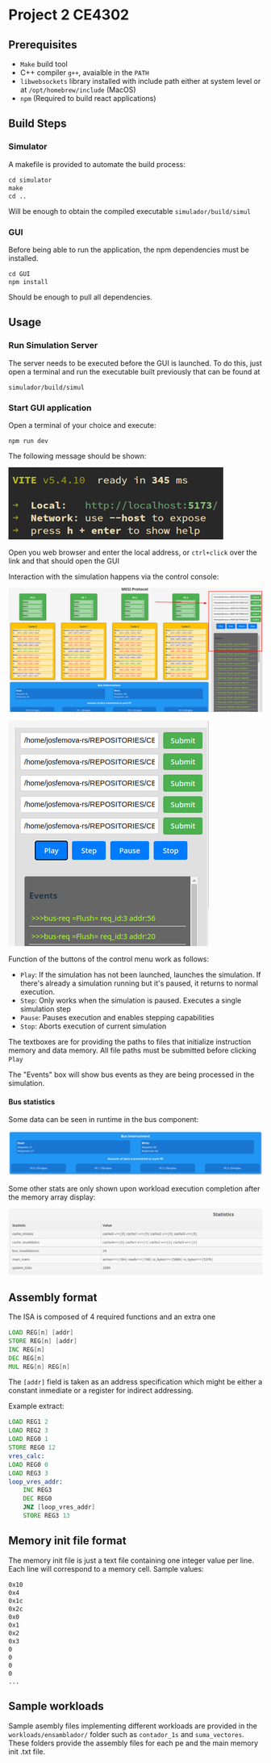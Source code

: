 # Project 2 CE4302 

## Prerequisites

+ `Make` build tool 
+ C++ compiler `g++`, avaialble in the `PATH` 
+ `libwebsockets` library installed with include path either at system level or at `/opt/homebrew/include` (MacOS)
+ `npm` (Required to build react applications) 

## Build Steps

### Simulator

A makefile is provided to automate the build process:

```Shell
cd simulator 
make
cd ..
```

Will be enough to obtain the compiled executable  `simulador/build/simul`

### GUI

Before being able to run the application, the npm dependencies must be installed.

```Shell
cd GUI
npm install
```

Should be enough to pull all dependencies.

## Usage

### Run Simulation Server

The server needs to be executed before the GUI is launched. To do this, just open a terminal and run the executable built previously that can be found at 

```Shell
simulador/build/simul
```

### Start GUI application 

Open a terminal of your choice and execute:

```Shell 
npm run dev
```

The following message should be shown:

![](images/npm_run.png)

Open you web browser and enter the local address, or `ctrl+click` over the link and that should open the GUI 

Interaction with the simulation happens via the control console:

![](images/gui_menu.png)

![](images/control_menu.png)

Function of the buttons of the control menu work as follows:

- `Play`: If the simulation has not been launched, launches the simulation. If there's already a simulation running but it's paused, it returns to normal execution. 
- `Step`: Only works when the simulation is paused. Executes a single simulation step 
- `Pause`: Pauses execution and enables stepping capabilities
- `Stop`: Aborts execution of current simulation

The textboxes are for providing the paths to files that initialize instruction memory and data memory. All file paths must be submitted before clicking `Play`

The "Events" box will show bus events as they are being processed in the simulation. 

#### Bus statistics 

Some data can be seen in runtime in the bus component:

![](images/bus_stats.png)

Some other stats are only shown upon workload execution completion after the memory array display:

![](images/stats.png)

## Assembly format 

The ISA is composed of 4 required functions and an extra one

```asm
LOAD REG[n] [addr]
STORE REG[n] [addr]
INC REG[n]
DEC REG[n]
MUL REG[n] REG[n]
```

The `[addr]` field is taken as an address specification which might be either a constant inmediate or a register for indirect addressing. 


Example extract:

```asm
LOAD REG1 2
LOAD REG2 3
LOAD REG0 1
STORE REG0 12
vres_calc:
LOAD REG0 0
LOAD REG3 3
loop_vres_addr:
    INC REG3
    DEC REG0
    JNZ [loop_vres_addr]
    STORE REG3 13
```

## Memory init file format

The memory init file is just a text file containing one integer value per line. Each line will correspond to a memory cell. Sample values:

```
0x10
0x4
0x1c
0x2c
0x0
0x1
0x2
0x3
0
0
0
0
...
```

## Sample workloads

Sample asembly files implementing different workloads are provided in the `workloads/ensamblador/` folder such as 
`contador_1s` and `suma_vectores`. These folders provide the assembly files for each pe and the main memory init .txt file. 